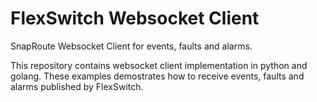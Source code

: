 # FlexSwitch Websocket Client
SnapRoute Websocket Client for events, faults and alarms.

This repository contains websocket client implementation in python and golang. These examples demostrates how to receive events, faults and alarms published by FlexSwitch.

